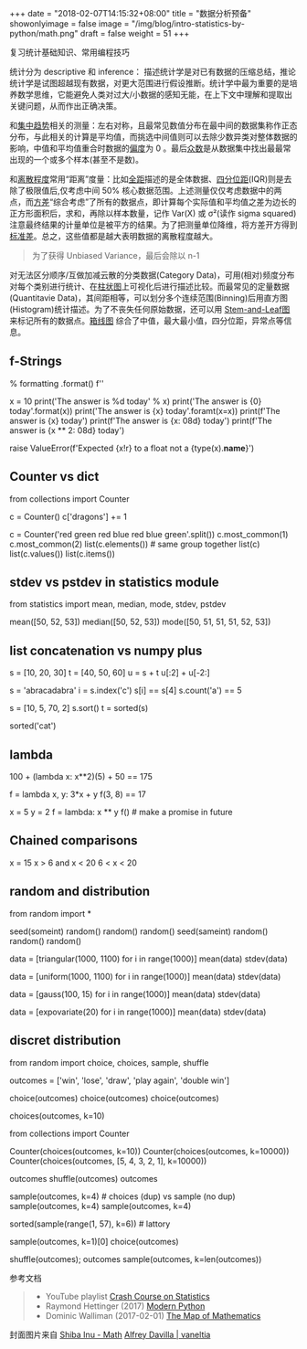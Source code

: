 +++
date = "2018-02-07T14:15:32+08:00"
title = "数据分析预备"
showonlyimage = false
image = "/img/blog/intro-statistics-by-python/math.png"
draft = false
weight = 51
+++

复习统计基础知识、常用编程技巧
<!--more-->

统计分为 descriptive 和 inference： 描述统计学是对已有数据的压缩总结，推论统计学是试图超越现有数据，对更大范围进行假设推断。统计学中最为重要的是培养数学思维，它能避免人类对过大/小数据的感知无能，在上下文中理解和提取出关键问题，从而作出正确决策。

和[集中趋势](https://en.wikipedia.org/wiki/Central_tendency)相关的测量：左右对称，且最常见数值分布在最中间的数据集称作正态分布，与此相关的计算是平均值，而挑选中间值则可以去除少数异类对整体数据的影响，中值和平均值重合时数据的[偏度](https://en.wikipedia.org/wiki/Skewness)为 0 。最后[众数](https://en.wikipedia.org/wiki/Mode_(statistics))是从数据集中找出最最常出现的一个或多个样本(甚至不是数)。

和[离散程度](https://en.wikipedia.org/wiki/Statistical_dispersion)常用“距离”度量：比如[全距](https://en.wikipedia.org/wiki/Range_(statistics))描述的是全体数据、[四分位距](https://en.wikipedia.org/wiki/Interquartile_range)(IQR)则是去除了极限值后,仅考虑中间 50% 核心数据范围。上述测量仅仅考虑数据中的两点，而[方差](https://en.wikipedia.org/wiki/Variance)“综合考虑”了所有的数据点，即计算每个实际值和平均值之差为边长的正方形面积后，求和，再除以样本数量，记作 Var(X) 或 σ²(读作 sigma squared) 注意最终结果的计量单位是被平方的结果。为了把测量单位降维，将方差开方得到[标准差](https://en.wikipedia.org/wiki/Standard_deviation)。总之，这些值都是越大表明数据的离散程度越大。

> 为了获得 Unbiased Variance，最后会除以 n-1

对无法区分顺序/互做加减云散的分类数据(Category Data)，可用(相对)频度分布对每个类别进行统计、在[柱状图](https://en.wikipedia.org/wiki/Bar_chart)上可视化后进行描述比较。而最常见的定量数据(Quantitavie Data)，其间距相等，可以划分多个连续范围(Binning)后用直方图(Histogram)统计描述。为了不丧失任何原始数据，还可以用 [Stem-and-Leaf图](https://en.wikipedia.org/wiki/Stem-and-leaf_display) 来标记所有的数据点。[箱线图](https://en.wikipedia.org/wiki/Box_plot) 综合了中值，最大最小值，四分位距，异常点等信息。

## f-Strings

% formatting .format()  f''

x = 10
print('The answer is %d today' % x)
print('The answer is {0} today'.format(x))
print('The answer is {x} today'.foramt(x=x))
print(f'The answer is {x} today')
print(f'The answer is {x: 08d} today')
print(f'The answer is {x ** 2: 08d} today')

raise ValueError(f'Expected {x!r} to a float not a {type(x).__name__}')


## Counter vs dict

from collections import Counter

c = Counter()
c['dragons'] += 1

c = Counter('red green red blue red blue green'.split())
c.most_common(1)
c.most_common(2)
list(c.elements()) # same group together
list(c)
list(c.values())
list(c.items())


## stdev vs pstdev in statistics module

from statistics import mean, median, mode, stdev, pstdev

mean([50, 52, 53])
median([50, 52, 53])
mode([50, 51, 51, 51, 52, 53])


## list concatenation vs numpy plus

s = [10, 20, 30]
t = [40, 50, 60]
u = s + t
u[:2] +  u[-2:]

s = 'abracadabra'
i = s.index('c')
s[i] == s[4]
s.count('a') == 5

s = [10, 5, 70, 2]
s.sort()
t = sorted(s)

sorted('cat')

## lambda

100 + (lambda x: x**2)(5) + 50 == 175

f = lambda x, y: 3*x + y
f(3, 8) == 17

x = 5
y = 2
f = lambda: x ** y
f() # make a promise in future

## Chained comparisons
x = 15
x > 6 and x < 20
6 < x < 20



## random and distribution

from random import *

seed(someint)
random()
random()
random()
seed(sameint)
random()
random()
random()


data = [triangular(1000, 1100) for i in range(1000)]
mean(data)
stdev(data)

data = [uniform(1000, 1100) for i in range(1000)]
mean(data)
stdev(data)

data = [gauss(100, 15) for i in range(1000)]
mean(data)
stdev(data)

data = [expovariate(20) for i in range(1000)]
mean(data)
stdev(data)


## discret distribution

from random import choice, choices, sample, shuffle

outcomes = ['win', 'lose', 'draw', 'play again', 'double win']

choice(outcomes)
choice(outcomes)
choice(outcomes)

choices(outcomes, k=10)

from collections import Counter

Counter(choices(outcomes, k=10))
Counter(choices(outcomes, k=10000))
Counter(choices(outcomes, [5, 4, 3, 2, 1], k=10000))

outcomes
shuffle(outcomes)
outcomes

sample(outcomes, k=4) # choices (dup) vs sample (no dup)
sample(outcomes, k=4)
sample(outcomes, k=4)

sorted(sample(range(1, 57), k=6)) # lattory

sample(outcomes, k=1)[0]
choice(outcomes)

shuffle(outcomes); outcomes
sample(outcomes, k=len(outcomes))

参考文档


> - YouTube playlist [Crash Course on Statistics](https://www.youtube.com/watch?v=zouPoc49xbk&list=PL8dPuuaLjXtNM_Y-bUAhblSAdWRnmBUcr)
> - Raymond Hettinger (2017) [Modern Python](https://github.com/rhettinger/modernpython)
> - Dominic Walliman (2017-02-01) [The Map of Mathematics](https://youtu.be/OmJ-4B-mS-Y)

封面图片来自 [Shiba Inu - Math](https://dribbble.com/shots/3818487-Shiba-Inu-Math) <a href="https://dribbble.com/vaneltia"><i class="fa fa-dribbble" aria-hidden="true"></i> Alfrey Davilla | vaneltia</a>
